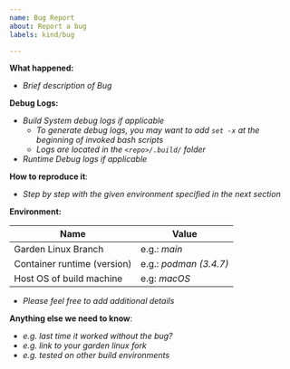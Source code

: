 ```yaml
---
name: Bug Report
about: Report a bug
labels: kind/bug

---
```


**What happened:**
- *Brief description of Bug*

**Debug Logs:**
- *Build System debug logs if applicable*
  - *To generate debug logs, you may want to add `set -x` at the beginning of invoked bash scripts*
  - *Logs are located in the `<repo>/.build/` folder*
- *Runtime Debug logs if applicable* 

**How to reproduce it**:
- *Step by step with the given environment specified in the next section*
 
**Environment:**

| Name | Value |
| ------------------- | ----- |
| Garden Linux Branch | e.g.: *main* |
| Container runtime (version)  | e.g.: *podman (3.4.7)* | 
| Host OS of build machine  | e.g: *macOS* | 

- *Please feel free to add additional details*

**Anything else we need to know**:
- *e.g. last time it worked without the bug?* 
- *e.g. link to your garden linux fork*
- *e.g. tested on other build environments*